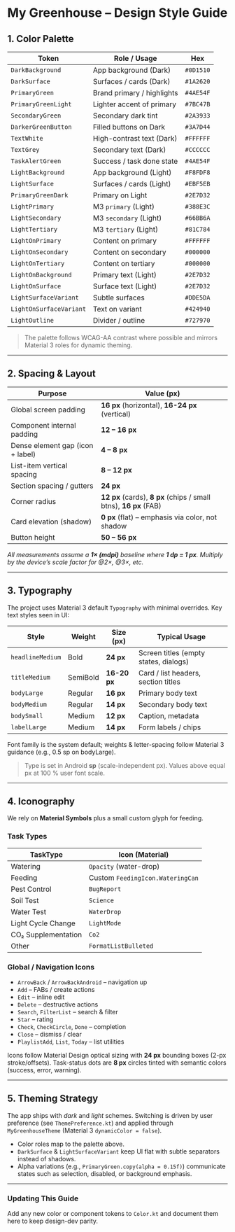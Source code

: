 # My Greenhouse – Design Style Guide

## 1. Color Palette

| Token | Role / Usage | Hex |
|-------|--------------|-----|
| `DarkBackground` | App background (Dark) | `#0D1510` |
| `DarkSurface` | Surfaces / cards (Dark) | `#1A2620` |
| `PrimaryGreen` | Brand primary / highlights | `#4AE54F` |
| `PrimaryGreenLight` | Lighter accent of primary | `#7BC47B` |
| `SecondaryGreen` | Secondary dark tint | `#2A3933` |
| `DarkerGreenButton` | Filled buttons on Dark | `#3A7D44` |
| `TextWhite` | High-contrast text (Dark) | `#FFFFFF` |
| `TextGrey` | Secondary text (Dark) | `#CCCCCC` |
| `TaskAlertGreen` | Success / task done state | `#4AE54F` |
| `LightBackground` | App background (Light) | `#F8FDF8` |
| `LightSurface` | Surfaces / cards (Light) | `#EBF5EB` |
| `PrimaryGreenDark` | Primary on Light | `#2E7D32` |
| `LightPrimary` | M3 `primary` (Light) | `#388E3C` |
| `LightSecondary` | M3 `secondary` (Light) | `#66BB6A` |
| `LightTertiary` | M3 `tertiary` (Light) | `#81C784` |
| `LightOnPrimary` | Content on primary | `#FFFFFF` |
| `LightOnSecondary` | Content on secondary | `#000000` |
| `LightOnTertiary` | Content on tertiary | `#000000` |
| `LightOnBackground` | Primary text (Light) | `#2E7D32` |
| `LightOnSurface` | Surface text (Light) | `#2E7D32` |
| `LightSurfaceVariant` | Subtle surfaces | `#DDE5DA` |
| `LightOnSurfaceVariant` | Text on variant | `#424940` |
| `LightOutline` | Divider / outline | `#727970` |

> The palette follows WCAG-AA contrast where possible and mirrors Material 3 roles for dynamic theming.

---

## 2. Spacing & Layout

| Purpose | Value (px) |
|---------|------------|
| Global screen padding | **16 px** (horizontal), **16-24 px** (vertical) |
| Component internal padding | **12 – 16 px** |
| Dense element gap (icon + label) | **4 – 8 px** |
| List-item vertical spacing | **8 – 12 px** |
| Section spacing / gutters | **24 px** |
| Corner radius | **12 px** (cards), **8 px** (chips / small btns), **16 px** (FAB) |
| Card elevation (shadow) | **0 px** (flat) – emphasis via color, not shadow |
| Button height | **50 – 56 px** |

*All measurements assume a **1× (mdpi)** baseline where **1 dp = 1 px**. Multiply by the device’s scale factor for @2×, @3×, etc.*

---

## 3. Typography

The project uses Material 3 default `Typography` with minimal overrides. Key text styles seen in UI:

| Style | Weight | Size (px) | Typical Usage |
|-------|--------|----------|---------------|
| `headlineMedium` | Bold | **24 px** | Screen titles (empty states, dialogs) |
| `titleMedium` | SemiBold | **16-20 px** | Card / list headers, section titles |
| `bodyLarge` | Regular | **16 px** | Primary body text |
| `bodyMedium` | Regular | **14 px** | Secondary body text |
| `bodySmall` | Medium | **12 px** | Caption, metadata |
| `labelLarge` | Medium | **14 px** | Form labels / chips |

Font family is the system default; weights & letter-spacing follow Material 3 guidance (e.g., 0.5 sp on bodyLarge).

> Type is set in Android **sp** (scale-independent px). Values above equal px at 100 % user font scale.

---

## 4. Iconography

We rely on **Material Symbols** plus a small custom glyph for feeding.

### Task Types

| TaskType | Icon (Material) |
|----------|-----------------|
| Watering | `Opacity` (water-drop) |
| Feeding | Custom `FeedingIcon.WateringCan` |
| Pest Control | `BugReport` |
| Soil Test | `Science` |
| Water Test | `WaterDrop` |
| Light Cycle Change | `LightMode` |
| CO₂ Supplementation | `Co2` |
| Other | `FormatListBulleted` |

### Global / Navigation Icons

- `ArrowBack` / `ArrowBackAndroid` – navigation up    
- `Add` – FABs / create actions    
- `Edit` – inline edit    
- `Delete` – destructive actions    
- `Search`, `FilterList` – search & filter    
- `Star` – rating    
- `Check`, `CheckCircle`, `Done` – completion    
- `Close` – dismiss / clear    
- `PlaylistAdd`, `List`, `Today` – list utilities    

Icons follow Material Design optical sizing with **24 px** bounding boxes (2-px stroke/offsets). Task-status dots are **8 px** circles tinted with semantic colors (success, error, warning).

---

## 5. Theming Strategy

The app ships with *dark* and *light* schemes. Switching is driven by user preference (see `ThemePreference.kt`) and applied through `MyGreenhouseTheme` (Material 3 `dynamicColor = false`).

- Color roles map to the palette above.
- `DarkSurface` & `LightSurfaceVariant` keep UI flat with subtle separators instead of shadows.
- Alpha variations (e.g., `PrimaryGreen.copy(alpha = 0.15f)`) communicate states such as selection, disabled, or background emphasis.

---

### Updating This Guide

Add any new color or component tokens to `Color.kt` and document them here to keep design-dev parity.
